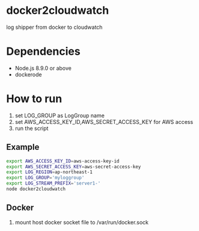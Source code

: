 # docker2cloudwatch
log shipper from docker to cloudwatch

# Dependencies
 - Node.js 8.9.0 or above
 - dockerode


# How to run
1. set LOG_GROUP as LogGroup name 
2. set AWS_ACCESS_KEY_ID,AWS_SECRET_ACCESS_KEY for AWS access
3. run the script


## Example
```bash
export AWS_ACCESS_KEY_ID=aws-access-key-id
export AWS_SECRET_ACCESS_KEY=aws-secret-access-key
export LOG_REGION=ap-northeast-1
export LOG_GROUP='myloggroup'
export LOG_STREAM_PREFIX='server1-'
node docker2cloudwatch
```
## Docker

1. mount host docker socket file to  /var/run/docker.sock
